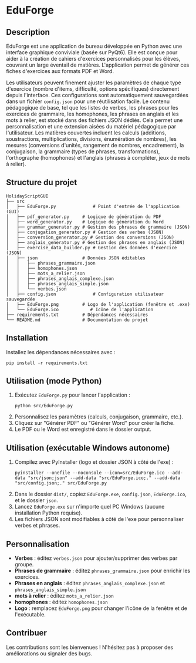 # EduForge

## Description
EduForge est une application de bureau développée en Python avec une interface graphique conviviale (basée sur PyQt6). Elle est conçue pour aider à la création de cahiers d'exercices personnalisés pour les élèves, couvrant un large éventail de matières. L'application permet de générer ces fiches d'exercices aux formats PDF et Word.

Les utilisateurs peuvent finement ajuster les paramètres de chaque type d'exercice (nombre d'items, difficulté, options spécifiques) directement depuis l'interface. Ces configurations sont automatiquement sauvegardées dans un fichier `config.json` pour une réutilisation facile. Le contenu pédagogique de base, tel que les listes de verbes, les phrases pour les exercices de grammaire, les homophones, les phrases en anglais et les mots à relier, est stocké dans des fichiers JSON dédiés. Cela permet une personnalisation et une extension aisées du matériel pédagogique par l'utilisateur. Les matières couvertes incluent les calculs (additions, soustractions, multiplications, divisions, énumération de nombres), les mesures (conversions d'unités, rangement de nombres, encadrement), la conjugaison, la grammaire (types de phrases, transformations), l'orthographe (homophones) et l'anglais (phrases à compléter, jeux de mots à relier).

## Structure du projet
```
HolidayScriptGUI
├── src
│   ├── EduForge.py              # Point d'entrée de l'application (GUI)
│   ├── pdf_generator.py     # Logique de génération du PDF
│   ├── word_generator.py    # Logique de génération du Word
│   ├── grammar_generator.py # Gestion des phrases de grammaire (JSON)
│   ├── conjugation_generator.py # Gestion des verbes (JSON)
│   ├── conversion_generator.py # Gestion des conversions (JSON)
│   ├── anglais_generator.py # Gestion des phrases en anglais (JSON)
│   ├── exercise_data_builder.py # Gestion des données d'exercice (JSON)
│   ├── json                 # Données JSON éditables
│   │   ├── phrases_grammaire.json
│   │   ├── homophones.json
│   │   ├── mots_a_relier.json
│   │   ├── phrases_anglais_complexe.json
│   │   ├── phrases_anglais_simple.json
│   │   └── verbes.json
│   ├── config.json              # Configuration utilisateur sauvegardée
│   ├── EduForge.png         # Logo de l'application (fenêtre et .exe)
│   └── EduForge.ico            # Icône de l'application
├── requirements.txt         # Dépendances nécessaires
└── README.md                # Documentation du projet
```

## Installation
Installez les dépendances nécessaires avec :

```
pip install -r requirements.txt
```

## Utilisation (mode Python)
1. Exécutez `EduForge.py` pour lancer l'application :
   ```
   python src/EduForge.py
   ```
2. Personnalisez les paramètres (calculs, conjugaison, grammaire, etc.).
3. Cliquez sur "Générer PDF" ou "Générer Word" pour créer la fiche.
4. Le PDF ou le Word est enregistré dans le dossier output.

## Utilisation (exécutable Windows autonome)
1. Compilez avec PyInstaller (logo et dossier JSON à côté de l'exe) :
   ```
   pyinstaller --onefile --noconsole --icon=src/EduForge.ico --add-data "src/json;json" --add-data "src/EduForge.ico;." --add-data "src/config.json;." src/EduForge.py
   ```
2. Dans le dossier `dist/`, copiez `EduForge.exe`, `config.json`, `EduForge.ico`, et le dossier `json`.
3. Lancez `EduForge.exe` sur n'importe quel PC Windows (aucune installation Python requise).
4. Les fichiers JSON sont modifiables à côté de l'exe pour personnaliser verbes et phrases.

## Personnalisation
- **Verbes** : éditez `verbes.json` pour ajouter/supprimer des verbes par groupe.
- **Phrases de grammaire** : éditez `phrases_grammaire.json` pour enrichir les exercices.
- **Phrases en anglais** : éditez `phrases_anglais_complexe.json` et `phrases_anglais_simple.json`
- **mots à relier** : éditez `mots_a_relier.json`
- **homophones** : éditez `homophones.json`
- **Logo** : remplacez `EduForge.png` pour changer l'icône de la fenêtre et de l'exécutable.

## Contribuer
Les contributions sont les bienvenues ! N'hésitez pas à proposer des améliorations ou signaler des bugs.